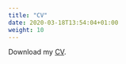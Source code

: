 ```yaml
---
title: "CV"
date: 2020-03-18T13:54:04+01:00
weight: 10
---
```


Download my [CV](home/cv-webpage-06102021.pdf).



